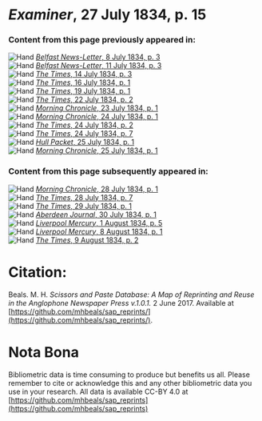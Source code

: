 # *Examiner*, 27 July 1834, p. 15  
  
### Content from this page previously appeared in:  
![Hand](http://scissorsandpaste.net/wp-content/uploads/2017/06/smallhandpointer.png) [*Belfast News-Letter*, 8 July 1834, p. 3](https://mhbeals.github.io/sap_html/Belfast-News-Letter/Belfast-News-Letter-8-July-1834-p-3)  
![Hand](http://scissorsandpaste.net/wp-content/uploads/2017/06/smallhandpointer.png) [*Belfast News-Letter*, 11 July 1834, p. 3](https://mhbeals.github.io/sap_html/Belfast-News-Letter/Belfast-News-Letter-11-July-1834-p-3)  
![Hand](http://scissorsandpaste.net/wp-content/uploads/2017/06/smallhandpointer.png) [*The Times*, 14 July 1834, p. 3](https://mhbeals.github.io/sap_html/The-Times/The-Times-14-July-1834-p-3)  
![Hand](http://scissorsandpaste.net/wp-content/uploads/2017/06/smallhandpointer.png) [*The Times*, 16 July 1834, p. 1](https://mhbeals.github.io/sap_html/The-Times/The-Times-16-July-1834-p-1)  
![Hand](http://scissorsandpaste.net/wp-content/uploads/2017/06/smallhandpointer.png) [*The Times*, 19 July 1834, p. 1](https://mhbeals.github.io/sap_html/The-Times/The-Times-19-July-1834-p-1)  
![Hand](http://scissorsandpaste.net/wp-content/uploads/2017/06/smallhandpointer.png) [*The Times*, 22 July 1834, p. 2](https://mhbeals.github.io/sap_html/The-Times/The-Times-22-July-1834-p-2)  
![Hand](http://scissorsandpaste.net/wp-content/uploads/2017/06/smallhandpointer.png) [*Morning Chronicle*, 23 July 1834, p. 1](https://mhbeals.github.io/sap_html/Morning-Chronicle/Morning-Chronicle-23-July-1834-p-1)  
![Hand](http://scissorsandpaste.net/wp-content/uploads/2017/06/smallhandpointer.png) [*Morning Chronicle*, 24 July 1834, p. 1](https://mhbeals.github.io/sap_html/Morning-Chronicle/Morning-Chronicle-24-July-1834-p-1)  
![Hand](http://scissorsandpaste.net/wp-content/uploads/2017/06/smallhandpointer.png) [*The Times*, 24 July 1834, p. 2](https://mhbeals.github.io/sap_html/The-Times/The-Times-24-July-1834-p-2)  
![Hand](http://scissorsandpaste.net/wp-content/uploads/2017/06/smallhandpointer.png) [*The Times*, 24 July 1834, p. 7](https://mhbeals.github.io/sap_html/The-Times/The-Times-24-July-1834-p-7)  
![Hand](http://scissorsandpaste.net/wp-content/uploads/2017/06/smallhandpointer.png) [*Hull Packet*, 25 July 1834, p. 1](https://mhbeals.github.io/sap_html/Hull-Packet/Hull-Packet-25-July-1834-p-1)  
![Hand](http://scissorsandpaste.net/wp-content/uploads/2017/06/smallhandpointer.png) [*Morning Chronicle*, 25 July 1834, p. 1](https://mhbeals.github.io/sap_html/Morning-Chronicle/Morning-Chronicle-25-July-1834-p-1)  
  
### Content from this page subsequently appeared in:  
![Hand](http://scissorsandpaste.net/wp-content/uploads/2017/06/smallhandpointer.png) [*Morning Chronicle*, 28 July 1834, p. 1](https://mhbeals.github.io/sap_html/Morning-Chronicle/Morning-Chronicle-28-July-1834-p-1)  
![Hand](http://scissorsandpaste.net/wp-content/uploads/2017/06/smallhandpointer.png) [*The Times*, 28 July 1834, p. 7](https://mhbeals.github.io/sap_html/The-Times/The-Times-28-July-1834-p-7)  
![Hand](http://scissorsandpaste.net/wp-content/uploads/2017/06/smallhandpointer.png) [*The Times*, 29 July 1834, p. 1](https://mhbeals.github.io/sap_html/The-Times/The-Times-29-July-1834-p-1)  
![Hand](http://scissorsandpaste.net/wp-content/uploads/2017/06/smallhandpointer.png) [*Aberdeen Journal*, 30 July 1834, p. 1](https://mhbeals.github.io/sap_html/Aberdeen-Journal/Aberdeen-Journal-30-July-1834-p-1)  
![Hand](http://scissorsandpaste.net/wp-content/uploads/2017/06/smallhandpointer.png) [*Liverpool Mercury*, 1 August 1834, p. 5](https://mhbeals.github.io/sap_html/Liverpool-Mercury/Liverpool-Mercury-1-August-1834-p-5)  
![Hand](http://scissorsandpaste.net/wp-content/uploads/2017/06/smallhandpointer.png) [*Liverpool Mercury*, 8 August 1834, p. 1](https://mhbeals.github.io/sap_html/Liverpool-Mercury/Liverpool-Mercury-8-August-1834-p-1)  
![Hand](http://scissorsandpaste.net/wp-content/uploads/2017/06/smallhandpointer.png) [*The Times*, 9 August 1834, p. 2](https://mhbeals.github.io/sap_html/The-Times/The-Times-9-August-1834-p-2)  


# Citation: 

Beals. M. H. *Scissors and Paste Database: A Map of Reprinting and Reuse in the Anglophone Newspaper Press v.1.0.1.* 2 June 2017. Available at [https://github.com/mhbeals/sap_reprints/](https://github.com/mhbeals/sap_reprints/). 

# Nota Bona

Bibliometric data is time consuming to produce but benefits us all. Please remember to cite or acknowledge this and any other bibliometric data you use in your research. All data is available CC-BY 4.0 at [https://github.com/mhbeals/sap_reprints](https://github.com/mhbeals/sap_reprints)